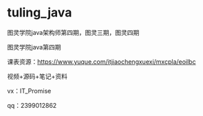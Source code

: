 # tuling_java
图灵学院java架构师第四期，图灵三期，图灵四期

图灵学院java第四期

课表资源：https://www.yuque.com/itjiaochengxuexi/mxcpla/eoilbc

视频+源码+笔记+资料

vx：IT_Promise

qq：2399012862
